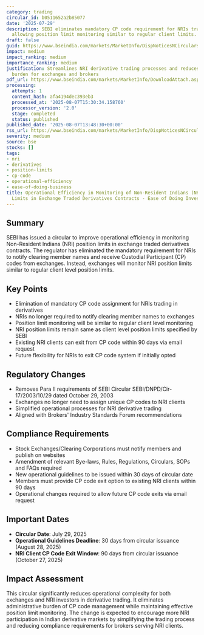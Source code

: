 ```yaml
---
category: trading
circular_id: b0511652a2b85077
date: '2025-07-29'
description: SEBI eliminates mandatory CP code requirement for NRIs trading in derivatives,
  allowing position limit monitoring similar to regular client limits.
draft: false
guid: https://www.bseindia.com/markets/MarketInfo/DispNoticesNCirculars.aspx?Noticeid={BDA0263E-9AD8-4912-9BA4-3CA546E4C610}&noticeno=20250807-65&dt=08/07/2025&icount=65&totcount=68&flag=0
impact: medium
impact_ranking: medium
importance_ranking: medium
justification: Streamlines NRI derivative trading processes and reduces compliance
  burden for exchanges and brokers
pdf_url: https://www.bseindia.com/markets/MarketInfo/DownloadAttach.aspx?id=20250807-65&attachedId=68116299-c634-44e3-87e1-8f5eb8f44046
processing:
  attempts: 1
  content_hash: afa4194dec393eb3
  processed_at: '2025-08-07T15:30:34.158760'
  processor_version: '2.0'
  stage: completed
  status: published
published_date: '2025-08-07T13:48:30+00:00'
rss_url: https://www.bseindia.com/markets/MarketInfo/DispNoticesNCirculars.aspx?Noticeid={BDA0263E-9AD8-4912-9BA4-3CA546E4C610}&noticeno=20250807-65&dt=08/07/2025&icount=65&totcount=68&flag=0
severity: medium
source: bse
stocks: []
tags:
- nri
- derivatives
- position-limits
- cp-code
- operational-efficiency
- ease-of-doing-business
title: Operational Efficiency in Monitoring of Non-Resident Indians (NRI) Position
  Limits in Exchange Traded Derivatives Contracts - Ease of Doing Investment
---
```


## Summary

SEBI has issued a circular to improve operational efficiency in monitoring Non-Resident Indians (NRI) position limits in exchange traded derivatives contracts. The regulator has eliminated the mandatory requirement for NRIs to notify clearing member names and receive Custodial Participant (CP) codes from exchanges. Instead, exchanges will monitor NRI position limits similar to regular client level position limits.

## Key Points

- Elimination of mandatory CP code assignment for NRIs trading in derivatives
- NRIs no longer required to notify clearing member names to exchanges
- Position limit monitoring will be similar to regular client level monitoring
- NRI position limits remain same as client level position limits specified by SEBI
- Existing NRI clients can exit from CP code within 90 days via email request
- Future flexibility for NRIs to exit CP code system if initially opted

## Regulatory Changes

- Removes Para II requirements of SEBI Circular SEBI/DNPD/Cir-17/2003/10/29 dated October 29, 2003
- Exchanges no longer need to assign unique CP codes to NRI clients
- Simplified operational processes for NRI derivative trading
- Aligned with Brokers' Industry Standards Forum recommendations

## Compliance Requirements

- Stock Exchanges/Clearing Corporations must notify members and publish on websites
- Amendment of relevant Bye-laws, Rules, Regulations, Circulars, SOPs and FAQs required
- New operational guidelines to be issued within 30 days of circular date
- Members must provide CP code exit option to existing NRI clients within 90 days
- Operational changes required to allow future CP code exits via email request

## Important Dates

- **Circular Date**: July 29, 2025
- **Operational Guidelines Deadline**: 30 days from circular issuance (August 28, 2025)
- **NRI Client CP Code Exit Window**: 90 days from circular issuance (October 27, 2025)

## Impact Assessment

This circular significantly reduces operational complexity for both exchanges and NRI investors in derivative trading. It eliminates administrative burden of CP code management while maintaining effective position limit monitoring. The change is expected to encourage more NRI participation in Indian derivative markets by simplifying the trading process and reducing compliance requirements for brokers serving NRI clients.